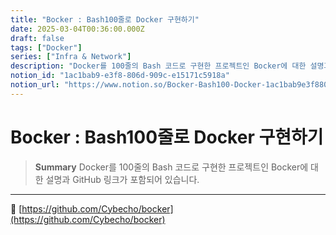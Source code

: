 ```yaml
---
title: "Bocker : Bash100줄로 Docker 구현하기"
date: 2025-03-04T00:36:00.000Z
draft: false
tags: ["Docker"]
series: ["Infra & Network"]
description: "Docker를 100줄의 Bash 코드로 구현한 프로젝트인 Bocker에 대한 설명과 GitHub 링크가 포함되어 있습니다."
notion_id: "1ac1bab9-e3f8-806d-909c-e15171c5918a"
notion_url: "https://www.notion.so/Bocker-Bash100-Docker-1ac1bab9e3f8806d909ce15171c5918a"
---
```


# Bocker : Bash100줄로 Docker 구현하기

> **Summary**
> Docker를 100줄의 Bash 코드로 구현한 프로젝트인 Bocker에 대한 설명과 GitHub 링크가 포함되어 있습니다.

---

🔗 [https://github.com/Cybecho/bocker](https://github.com/Cybecho/bocker)


